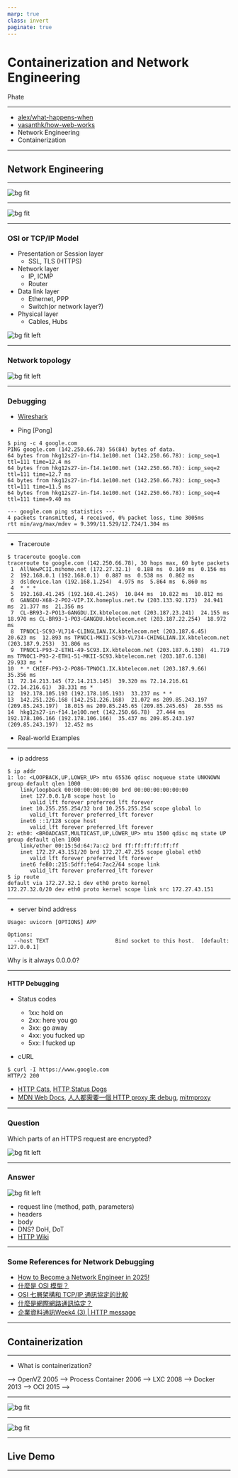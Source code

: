 ```yaml
---
marp: true
class: invert
paginate: true
---
```

# Containerization and Network Engineering

Phate

----

- [alex/what-happens-when](https://github.com/alex/what-happens-when)
- [vasanthk/how-web-works](https://github.com/vasanthk/how-web-works)
- Network Engineering
- Containerization

----

## Network Engineering

----

![bg fit](./imgs/i_can_handle_no_connection.jpg)

----
<!-- 網路要處理的就是把封包轉交的問題 source to destination -->
<!-- 要有概念資料送出主機後被另一台主機接收中間會發生甚麼事，對於應用端的開發雖然不需要知道每一層的細節，但是除錯時會有方向 -->

![bg fit](./imgs/internet_protocol_ip_address_diagram.png)

----

<!-- ISO OSI 7 layers model 較早提出但過於太繁瑣，一般比較會用 TCP/IP model 定義來處理問題 -->
<!-- PTT 早期使用沒加密的 telnet ，目前已經改用 Websocket 和 SSH  -->
<!-- 舉例使用手機在通訊軟體聊天室中輸入字串按下送出，使用 HTTPS 協定在 presentation layer 用公鑰加密，用 DNS 查詢 IP 後加入封包，最後用 Wifi 丟給 router 。 Router 判斷封包決定收下轉到內網或是丟給下一跳的 router ，到目的地主機假設使用有線網路，走 ethernet 收下封包，用私鑰解開，展示訊息在螢幕上。-->
<!-- https://www.imperva.com/learn/application-security/osi-model/ -->

### OSI or TCP/IP Model

- Presentation or Session layer
  - SSL, TLS (HTTPS)
- Network layer
  - IP, ICMP
  - Router
- Data link layer
  - Ethernet, PPP
  - Switch(or network layer?)
- Physical layer
  - Cables, Hubs

![bg fit left](./imgs/OSI-vs.-TCPIP-models.jpg)

----

<!-- 「拓樸」是指網路中各節點（設備）之間的連線方式，而不是特定的實體環境。 -->
<!-- Ring 環狀拓樸例如， EXO Labs 利用 thunderbolt 把 mac mini 串聯叢集，thunderbolt 是 Intel 開發的 P2P 連線標準，所以機器之間是透過多個埠串聯成一圈。 -->
<!-- Mesh 像如果大坪數房間，會使用多個 Wifi AP 來確保信號覆蓋提高可用性。 -->
<!-- Star 星狀拓樸較常見，舉例來說我們開發一個應用服務容器會接上 DB 容器存資料，同時也會另外接上 Redis 容器快取。 -->
<!-- 當要設計一個系統時，了解資料會怎麼傳遞很重要。像環狀拓樸，只要單一段連線頻寬低效就會影響整體的效能。星狀拓樸可能遇到程式有 bug 單點故障整個服務就掛掉，那要如何設計備援機制可以橫向擴充 -->

### Network topology

![bg fit left](./imgs/network-topology.png)

----

<!-- 接著要介紹一些平常會用到的除錯工具，當服務連不上的時候會先檢查連線能力，再判斷服務有沒有正常運作 -->
<!-- Wireshark 是非常成熟的封包嗅探工具 -->
<!-- Ping 能提供的資訊較少，而且 icmp 協定以前有被用做攻擊，有時候可能會被管理員封鎖。 -->

### Debugging

- [Wireshark](https://www.wireshark.org/)

- Ping [Pong]

```shell
$ ping -c 4 google.com
PING google.com (142.250.66.78) 56(84) bytes of data.
64 bytes from hkg12s27-in-f14.1e100.net (142.250.66.78): icmp_seq=1 ttl=111 time=12.4 ms
64 bytes from hkg12s27-in-f14.1e100.net (142.250.66.78): icmp_seq=2 ttl=111 time=12.7 ms
64 bytes from hkg12s27-in-f14.1e100.net (142.250.66.78): icmp_seq=3 ttl=111 time=11.5 ms
64 bytes from hkg12s27-in-f14.1e100.net (142.250.66.78): icmp_seq=4 ttl=111 time=9.40 ms

--- google.com ping statistics ---
4 packets transmitted, 4 received, 0% packet loss, time 3005ms
rtt min/avg/max/mdev = 9.399/11.529/12.724/1.304 ms
```

----

- Traceroute

<!-- 用來追蹤資料封包從本機到目標主機所經過路由節點的工具，會顯示每一跳的 IP 位址和延遲時間。 -->
<!-- 下圖可以看到左邊一排數字代表每一跳的 hostname 和 IP 與延遲時間 -->

```shell
$ traceroute google.com
traceroute to google.com (142.250.66.78), 30 hops max, 60 byte packets
 1  AllNewPCII.mshome.net (172.27.32.1)  0.188 ms  0.169 ms  0.156 ms
 2  192.168.0.1 (192.168.0.1)  0.887 ms  0.538 ms  0.862 ms
 3  dsldevice.lan (192.168.1.254)  4.975 ms  5.864 ms  6.860 ms
 4  * * *
 5  192.168.41.245 (192.168.41.245)  10.844 ms  10.822 ms  10.812 ms
 6  GANGDU-X68-2-PO2-VIP.IX.homeplus.net.tw (203.133.92.173)  24.941 ms  21.377 ms  21.356 ms
 7  CL-BR93-2-PO13-GANGDU.IX.kbtelecom.net (203.187.23.241)  24.155 ms  18.970 ms CL-BR93-1-PO3-GANGDU.kbtelecom.net (203.187.22.254)  18.972 ms
 8  TPNOC1-SC93-VL714-CLINGLIAN.IX.kbtelecom.net (203.187.6.45)  20.623 ms  12.893 ms TPNOC1-MKII-SC93-VL734-CHINGLIAN.IX.kbtelecom.net (203.187.9.253)  31.806 ms
 9  TPNOC1-P93-2-ETH1-49-SC93.IX.kbtelecom.net (203.187.6.130)  41.719 ms TPNOC1-P93-2-ETH1-51-MKII-SC93.kbtelecom.net (203.187.6.138)  29.933 ms *
10  * * CHIEF-P93-2-PO86-TPNOC1.IX.kbtelecom.net (203.187.9.66)  35.356 ms
11  72.14.213.145 (72.14.213.145)  39.320 ms 72.14.216.61 (72.14.216.61)  38.331 ms *
12  192.178.105.193 (192.178.105.193)  33.237 ms * *
13  142.251.226.168 (142.251.226.168)  21.072 ms 209.85.243.197 (209.85.243.197)  18.015 ms 209.85.245.65 (209.85.245.65)  28.555 ms
14  hkg12s27-in-f14.1e100.net (142.250.66.78)  27.444 ms 192.178.106.166 (192.178.106.166)  35.437 ms 209.85.243.197 (209.85.243.197)  12.452 ms
```

- Real-world Examples

----

<!-- LOOPBACK Interface 主要用來測試系統內部服務或是開發用途，不會連接實體網路傳出封包。 -->
<!-- ethernet 介面，最常見就是乙太網路接頭 RJ45 (水晶頭)，其他可能還有光纖、同軸電纜 cable 等。機器上有多張網卡的話也會在這裡列出，有些大型伺服器或是做高頻交易會有多個備援線路 -->
<!-- IP 會由 DHCP 或是 Static IP 指派。往下可以看到 172.27.43.151/20 是路由器分配的 IP 地址 /20 是子網路遮罩 subnet mask ，這是 CIDR 格式表示法。 -->
<!-- IPv4 總共有 32 bits ， /20 代表前 20 bits 是網路位址，後 12 bits 是主機位址。這樣的話可以有 2^12 = 4096 - 2 = 4094 個主機。 -->
<!-- 這邊的 -2 是因為有兩個特殊的 IP 地址，分別是default gateway 和 broadcast address 。 -->
<!-- 實際例子，如何設定家裡新買的 Wifi AP -->

- ip address

```shell
$ ip addr
1: lo: <LOOPBACK,UP,LOWER_UP> mtu 65536 qdisc noqueue state UNKNOWN group default qlen 1000
    link/loopback 00:00:00:00:00:00 brd 00:00:00:00:00:00
    inet 127.0.0.1/8 scope host lo
       valid_lft forever preferred_lft forever
    inet 10.255.255.254/32 brd 10.255.255.254 scope global lo
       valid_lft forever preferred_lft forever
    inet6 ::1/128 scope host
       valid_lft forever preferred_lft forever
2: eth0: <BROADCAST,MULTICAST,UP,LOWER_UP> mtu 1500 qdisc mq state UP group default qlen 1000
    link/ether 00:15:5d:64:7a:c2 brd ff:ff:ff:ff:ff:ff
    inet 172.27.43.151/20 brd 172.27.47.255 scope global eth0
       valid_lft forever preferred_lft forever
    inet6 fe80::215:5dff:fe64:7ac2/64 scope link
       valid_lft forever preferred_lft forever
$ ip route
default via 172.27.32.1 dev eth0 proto kernel
172.27.32.0/20 dev eth0 proto kernel scope link src 172.27.43.151
```

----

<!-- 假如有兩張網卡的話要怎麼指定？ -->

- server bind address

```shell
Usage: uvicorn [OPTIONS] APP

Options:
  --host TEXT                     Bind socket to this host.  [default: 127.0.0.1]
```

Why is it always 0.0.0.0?

----

#### HTTP Debugging

- Status codes
  - 1xx: hold on
  - 2xx: here you go
  - 3xx: go away
  - 4xx: you fucked up
  - 5xx: I fucked up

- cURL

```shell
$ curl -I https://www.google.com
HTTP/2 200
```

- [HTTP Cats](https://http.cat/), [HTTP Status Dogs](https://http.dog/)
- [MDN Web Docs](https://developer.mozilla.org/en-US/docs/Web/HTTP/Reference/Status), [人人都需要一個 HTTP proxy 來 debug](https://blog.huli.tw/2025/04/23/everyone-need-a-http-proxy-to-debug/), [mitmproxy](https://mitmproxy.org/)

----

<!-- 如果被問到密碼放 Header 會不會不安全怎麼回答？ -->

### Question

Which parts of an HTTPS request are encrypted?

![bg fit left](./imgs/http-example.png)

----

<!-- 為甚麼有些網址只有打開公司 VPN 才能連上？ -->

### Answer

![bg fit left](./imgs/http-example-answer.png)

- request line (method, path, parameters)
- headers
- body
- DNS? DoH, DoT
- [HTTP Wiki](https://en.wikipedia.org/wiki/HTTP#Request_syntax)

----

### Some References for Network Debugging

- [How to Become a Network Engineer in 2025!](https://youtu.be/0akMyLijNVg)
- [什麼是 OSI 模型？](https://www.cloudflare.com/zh-tw/learning/ddos/glossary/open-systems-interconnection-model-osi/)
- [OSI 七層架構和 TCP/IP 通訊協定的比較](https://hackmd.io/@Pang-Chang/BkQK8_tjF)
- [什麼是網際網路通訊協定？](https://www.cloudflare.com/zh-tw/learning/network-layer/internet-protocol/)
- [企業資料通訊Week4 (3) | HTTP message](https://ithelp.ithome.com.tw/articles/10282071)

----

## Containerization

----

- What is containerization?

--> OpenVZ 2005 --> Process Container 2006 --> LXC 2008 --> Docker 2013 --> OCI 2015 -->

----
<!-- https://learn.microsoft.com/zh-tw/dotnet/architecture/microservices/container-docker-introduction/docker-defined -->

![bg fit](./imgs/container.png)

----

![bg fit](./imgs/docker.png)

----

## Live Demo

----

